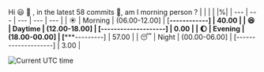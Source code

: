 Hi :smiley: :wave:   , in the latest 58 commits :bug:, am I morning person ?
| | | | |%|
| --- | --- | --- | --- | --- |
| :sunny: | Morning | (06.00-12.00] | [********------------] | 40.00 |
| :satisfied: | Daytime | (12.00-18.00] | [--------------------] | 0.00 |
| :moon: | Evening | (18.00-00.00] | [***********---------] | 57.00 |
| :sleeping: | Night | (00.00-06.00] | [--------------------] | 3.00 |

![Current UTC time](https://jojoee.jojoee.com/api/utcnowgif?utcnow)
